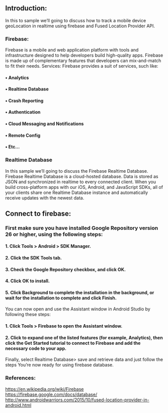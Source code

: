 ## Introduction:
In this to sample we’ll going to discuss how to track a mobile device geoLocation in realtime using firebase and Fused Location Provider API.
### Firebase:
Firebase is a mobile and web application platform with tools and infrastructure designed to help developers build high-quality apps. Firebase is made up of complementary features that developers can mix-and-match to fit their needs.
Services:
Firebase provides a suit of services, such like:
#### •	Analytics
#### •	Realtime Database
#### •	Crash Reporting
#### •	Authentication
#### •	Cloud Messaging and Notifications
#### •	Remote Config
#### •	Etc…

### Realtime Database
In this sample we’ll going to discuss the Firebase Realtime Database.
Firebase Realtime Database is a cloud-hosted database. Data is stored as JSON and synchronized in realtime to every connected client. When you build cross-platform apps with our iOS, Android, and JavaScript SDKs, all of your clients share one Realtime Database instance and automatically receive updates with the newest data.



## Connect to firebase:
### First make sure you have installed Google Repository version 26 or higher, using the following steps:
#### 1.	Click Tools > Android > SDK Manager.
#### 2.	Click the SDK Tools tab.
#### 3.	Check the Google Repository checkbox, and click OK.
#### 4.	Click OK to install.
#### 5.	Click Background to complete the installation in the background, or wait for the installation to complete and click Finish.
You can now open and use the Assistant window in Android Studio by following these steps:
#### 1.	Click Tools > Firebase to open the Assistant window.
#### 2.	Click to expand one of the listed features (for example, Analytics), then click the Get Started tutorial to connect to Firebase and add the necessary code to your app.
Finally, select Realtime Database> save and retrieve data and just follow the steps
You’re now ready for using firebase database.



### References:
https://en.wikipedia.org/wiki/Firebase 
https://firebase.google.com/docs/database/
http://www.androidwarriors.com/2015/10/fused-location-provider-in-android.html
